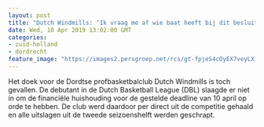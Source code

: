 ```yaml
---
layout: post
title: "Dutch Windmills: ‘Ik vraag me af wie baat heeft bij dit besluit’"
date: Wed, 10 Apr 2019 13:02:00 GMT
categories: 
- zuid-holland 
- dordrecht 
feature_image: "https://images2.persgroep.net/rcs/gt-fpjeS4cOyEX7veyLXia3unis/diocontent/139066671/_fitwidth/400/?appId=21791a8992982cd8da851550a453bd7f&quality=0.7"
---
```


Het doek voor de Dordtse profbasketbalclub Dutch Windmills is toch gevallen. De debutant in de Dutch Basketball League (DBL) slaagde er niet in om de financiële huishouding voor de gestelde deadline van 10 april op orde te hebben. De club werd daardoor per direct uit de competitie gehaald en alle uitslagen uit de tweede seizoenshelft werden geschrapt.
